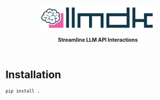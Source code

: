 <div align="center">
  <img src="./misc/llmdk.svg" alt="Logo" height="70" />
  <p><strong>Streamline LLM API Interactions</strong></p>
</div>
<br/>

# Installation

```bash
pip install .
```

